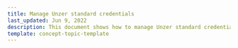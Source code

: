 ```yaml
---
title: Manage Unzer standard credentials
last_updated: Jun 9, 2022
description: This document shows how to manage Unzer standard credentials
template: concept-topic-template
---
```


<!-- Description of how to manage Unzer standard credentials -->
